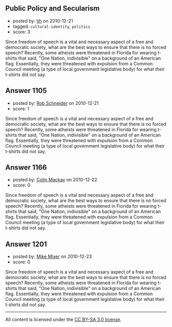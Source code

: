 ## Public Policy and Secularism

- posted by: [tjh](https://stackexchange.com/users/-1/296-tjh) on 2010-12-21
- tagged: `cultural-identity`, `politics`
- score: 3

Since freedom of speech is a vital and necessary aspect of a free and democratic society, what are the best ways to ensure that there is no forced speech? Recently, some atheists were threatened in Florida for wearing t-shirts that said, "One Nation, indivisible" on a background of an American flag. Essentially, they were threatened with expulsion from a Common Council meeting (a type of local government legislative body) for what their t-shirts did not say.


## Answer 1105

- posted by: [Rob Schneider](https://stackexchange.com/users/-1/149-rob-schneider) on 2010-12-21
- score: 1

Since freedom of speech is a vital and necessary aspect of a free and democratic society, what are the best ways to ensure that there is no forced speech? Recently, some atheists were threatened in Florida for wearing t-shirts that said, "One Nation, indivisible" on a background of an American flag. Essentially, they were threatened with expulsion from a Common Council meeting (a type of local government legislative body) for what their t-shirts did not say.


## Answer 1166

- posted by: [Colin Mackay](https://stackexchange.com/users/-1/30-colin-mackay) on 2010-12-22
- score: 0

Since freedom of speech is a vital and necessary aspect of a free and democratic society, what are the best ways to ensure that there is no forced speech? Recently, some atheists were threatened in Florida for wearing t-shirts that said, "One Nation, indivisible" on a background of an American flag. Essentially, they were threatened with expulsion from a Common Council meeting (a type of local government legislative body) for what their t-shirts did not say.


## Answer 1201

- posted by: [Mike Mixer](https://stackexchange.com/users/-1/338-mike-mixer) on 2010-12-23
- score: 0

Since freedom of speech is a vital and necessary aspect of a free and democratic society, what are the best ways to ensure that there is no forced speech? Recently, some atheists were threatened in Florida for wearing t-shirts that said, "One Nation, indivisible" on a background of an American flag. Essentially, they were threatened with expulsion from a Common Council meeting (a type of local government legislative body) for what their t-shirts did not say.



---

All content is licensed under the [CC BY-SA 3.0 license](https://creativecommons.org/licenses/by-sa/3.0/).
